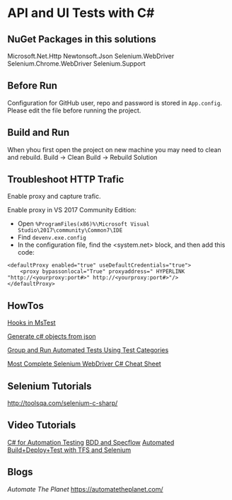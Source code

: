 # API and UI Tests with C#

## NuGet Packages in this solutions

Microsoft.Net.Http
Newtonsoft.Json
Selenium.WebDriver
Selenium.Chrome.WebDriver
Selenium.Support

## Before Run

Configuration for GitHub user, repo and password is stored in `App.config`.
Please edit the file before running the project.

## Build and Run

When yhou first open the project on new machine you may need to clean and rebuild.
Build -> Clean
Build -> Rebuild Solution

## Troubleshoot HTTP Trafic

Enable proxy and capture trafic.

Enable proxy in VS 2017 Community Edition:
- Open `%ProgramFiles(x86)%\Microsoft Visual Studio\2017\community\Common7\IDE`
- Find `devenv.exe.config`
- In the configuration file, find the <system.net> block, and then add this code:
```
<defaultProxy enabled="true" useDefaultCredentials="true">
    <proxy bypassonlocal="True" proxyaddress=" HYPERLINK "http://<yourproxy:port#>" http://<yourproxy:port#>"/>
</defaultProxy>
```

## HowTos

[Hooks in MsTest](https://stackoverflow.com/questions/2382552/is-it-possible-to-execute-code-once-before-all-tests-run)

[Generate c# objects from json](http://json2csharp.com/)

[Group and Run Automated Tests Using Test Categories](https://msdn.microsoft.com/en-us/library/dd286683.aspx)

[Most Complete Selenium WebDriver C# Cheat Sheet](https://automatetheplanet.com/selenium-webdriver-csharp-cheat-sheet/)

## Selenium Tutorials

http://toolsqa.com/selenium-c-sharp/

## Video Tutorials

[C# for Automation Testing](https://www.youtube.com/playlist?list=PL6tu16kXT9Pp3NFZgLbPZXEykeGQwxGSx)
[BDD and Specflow](https://www.youtube.com/watch?v=tfq9FlkyaUM&index=1&list=PL6tu16kXT9Pp3wrsaYyNRnK1QkvVv6qdI)
[Automated Build+Deploy+Test with TFS and Selenium](https://www.youtube.com/playlist?list=PL6tu16kXT9PrnirBYc9kyUWM3ODffrwDt)

## Blogs

*Automate The Planet*
https://automatetheplanet.com/